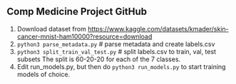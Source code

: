 ## Comp Medicine Project GitHub

1. Download dataset from https://www.kaggle.com/datasets/kmader/skin-cancer-mnist-ham10000?resource=download
2. ```python3 parse_metadata.py``` # parse metadata and create labels.csv
3. ```python3 split_train_val_test.py``` # split labels.csv to train, val, test subsets
    The split is 60-20-20 for each of the 7 classes.
4. Edit run_models.py, but then do ```python3 run_models.py``` to start training models of choice.